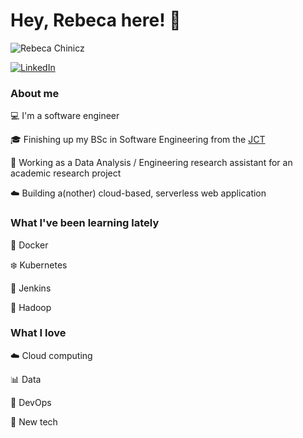 # Hey, Rebeca here! 👋
![Rebeca Chinicz](https://profile-gif-bucket-unique-123.s3.amazonaws.com/rc_banner.gif)

[![LinkedIn](https://img.shields.io/badge/-LINKEDIN-0077B5?style=for-the-badge&logo=linkedin&logoColor=white)](https://www.linkedin.com/in/rebeca-c/)

### About me
:computer: I'm a software engineer

:mortar_board: Finishing up my BSc in Software Engineering from the [JCT](https://www.jct.ac.il/)

:briefcase: Working as a Data Analysis / Engineering research assistant for an academic research project

:cloud: Building a(nother) cloud-based, serverless web application


### What I've been learning lately
:whale: Docker

:snowflake: Kubernetes

:older_man: Jenkins

:elephant: Hadoop


### What I love
:cloud: Cloud computing

:bar_chart: Data

:pray: DevOps

:iphone: New tech
